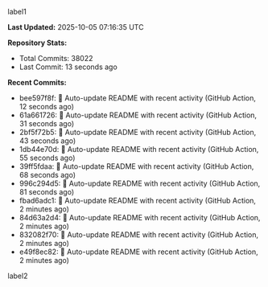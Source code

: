 
label1 
<!-- ACTIVITY_START -->
**Last Updated:** 2025-10-05 07:16:35 UTC

**Repository Stats:**
- Total Commits: 38022
- Last Commit: 13 seconds ago

**Recent Commits:**
- bee597f8f: 🤖 Auto-update README with recent activity (GitHub Action, 12 seconds ago)
- 61a661726: 🤖 Auto-update README with recent activity (GitHub Action, 31 seconds ago)
- 2bf5f72b5: 🤖 Auto-update README with recent activity (GitHub Action, 43 seconds ago)
- 1db44e70d: 🤖 Auto-update README with recent activity (GitHub Action, 55 seconds ago)
- 39ff5fdaa: 🤖 Auto-update README with recent activity (GitHub Action, 68 seconds ago)
- 996c294d5: 🤖 Auto-update README with recent activity (GitHub Action, 81 seconds ago)
- fbad6adc1: 🤖 Auto-update README with recent activity (GitHub Action, 2 minutes ago)
- 84d63a2d4: 🤖 Auto-update README with recent activity (GitHub Action, 2 minutes ago)
- 832082f70: 🤖 Auto-update README with recent activity (GitHub Action, 2 minutes ago)
- e49f8ec82: 🤖 Auto-update README with recent activity (GitHub Action, 2 minutes ago)
<!-- ACTIVITY_END -->

label2
